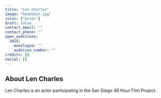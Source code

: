 ```yaml
---
title: "Len Charles"
image: "headshot.jpg"
roles: ["Actor"]
draft: false
contact_email: ""
contact_phone: ""
open_auditions:
  2025:
    monologue: ""
    audition_number: ""
credits: []
social: []
---
```


## About Len Charles

Len Charles is an actor participating in the San Diego 48 Hour Film Project.
